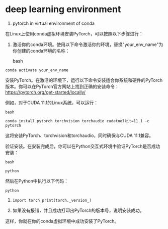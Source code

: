 # deep learning environment

1. pytorch in virtual environment of conda

  在Linux上使用conda虚拟环境安装PyTorch，可以按照以下步骤进行：

1. 激活你的conda环境。使用以下命令激活你的环境，替换"your_env_name"为你创建的conda环境的名称：

   bash

```
conda activate your_env_name
```

安装PyTorch。在激活的环境下，运行以下命令安装适合你系统和硬件的PyTorch版本。你可以在PyTorch官方网站上找到正确的安装命令：<https://pytorch.org/get-started/locally/>

例如，对于CUDA 11.1的Linux系统，可以运行：

```
bash
```

```
conda install pytorch torchvision torchaudio cudatoolkit=11.1 -c pytorch
```

这将安装PyTorch、torchvision和torchaudio，同时确保与CUDA 11.1兼容。

验证安装。在安装完成后，你可以在Python交互式环境中验证PyTorch是否成功安装：

```
bash
```

```
python
```

然后在Python中执行以下代码：

```
python
```

1. `import torch print(torch._version_)`

2. 如果没有报错，并且成功打印出PyTorch的版本号，说明安装成功。

这样，你就在你的conda虚拟环境中成功安装了PyTorch。